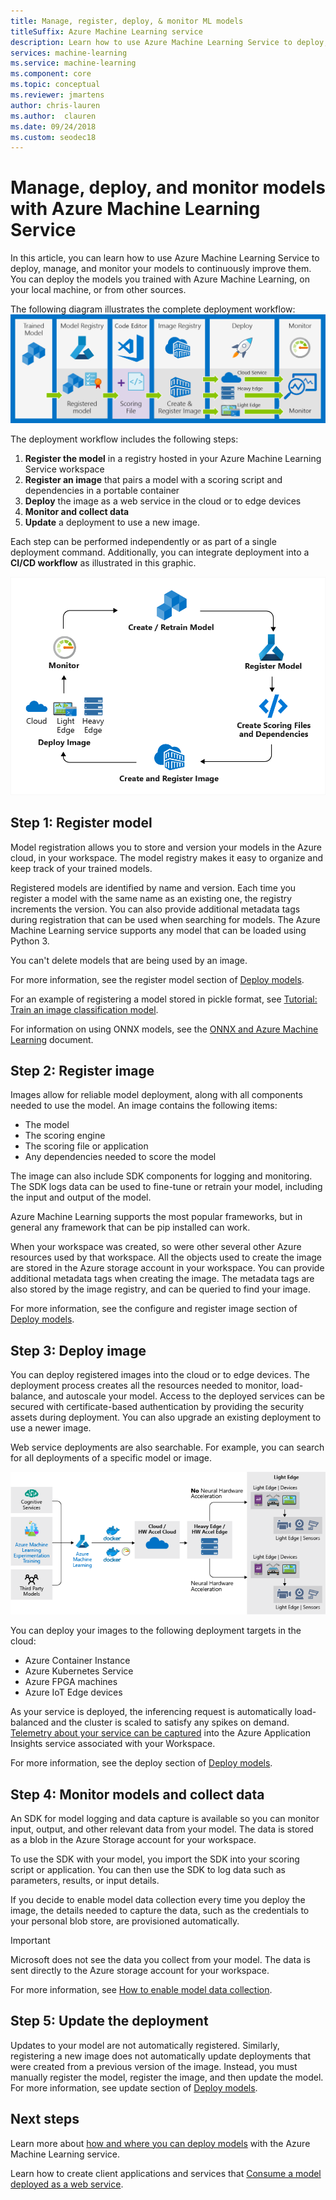 ```yaml
---
title: Manage, register, deploy, & monitor ML models
titleSuffix: Azure Machine Learning service
description: Learn how to use Azure Machine Learning Service to deploy, manage, and monitor your models to continuously improve them. You can deploy the models you trained with Azure Machine Learning Service, on your local machine, or from other sources.  
services: machine-learning
ms.service: machine-learning
ms.component: core
ms.topic: conceptual
ms.reviewer: jmartens
author: chris-lauren
ms.author:  clauren
ms.date: 09/24/2018
ms.custom: seodec18
---
```


# Manage, deploy, and monitor models with Azure Machine Learning Service

In this article, you can learn how to use Azure Machine Learning Service to deploy, manage, and monitor your models to continuously improve them. You can deploy the models you trained with Azure Machine Learning, on your local machine, or from other sources. 

The following diagram illustrates the complete deployment workflow:
[ ![Deployment workflow for Azure Machine Learning](media/concept-model-management-and-deployment/deployment-pipeline.png) ](media/concept-model-management-and-deployment/deployment-pipeline.png#lightbox)

The deployment workflow includes the following steps:
1. **Register the model** in a registry hosted in your Azure Machine Learning Service workspace
1. **Register an image** that pairs a model with a scoring script and dependencies in a portable container 
1. **Deploy** the image as a web service in the cloud or to edge devices
1. **Monitor and collect data**
1. **Update** a deployment to use a new image.

Each step can be performed independently or as part of a single deployment command. Additionally, you can integrate deployment into a **CI/CD workflow** as illustrated in this graphic.

[ !['Azure Machine Learning continuous integration/continuous deployment (CI/CD) cycle'](media/concept-model-management-and-deployment/model-ci-cd.png) ](media/concept-model-management-and-deployment/model-ci-cd.png#lightbox)

## Step 1: Register model

Model registration allows you to store and version your models in the Azure cloud, in your workspace. The model registry makes it easy to organize and keep track of your trained models.
 
Registered models are identified by name and version. Each time you register a model with the same name as an existing one, the registry increments the version. You can also provide additional metadata tags during registration that can be used when searching for models. The Azure Machine Learning service supports any model that can be loaded using Python 3. 

You can't delete models that are being used by an image.

For more information, see the register model section of [Deploy models](how-to-deploy-and-where.md#registermodel).

For an example of registering a model stored in pickle format, see [Tutorial: Train an image classification model](tutorial-deploy-models-with-aml.md).

For information on using ONNX models, see the [ONNX and Azure Machine Learning](how-to-build-deploy-onnx.md) document.

## Step 2: Register image

Images allow for reliable model deployment, along with all components needed to use the model. An image contains the following items:

* The model
* The scoring engine
* The scoring file or application
* Any dependencies needed to score the model

The image can also include SDK components for logging and monitoring. The SDK logs data can be used to fine-tune or retrain your model, including the input and output of the model.

Azure Machine Learning supports the most popular frameworks, but in general any framework that can be pip installed can work.

When your workspace was created, so were other several other Azure resources used by that workspace.
All the objects used to create the image are stored in the Azure storage account in your workspace. You can provide additional metadata tags when creating the image. The metadata tags are also stored by the image registry, and can be queried to find your image.

For more information, see the configure and register image section of [Deploy models](how-to-deploy-and-where.md#configureimage).

## Step 3: Deploy image

You can deploy registered images into the cloud or to edge devices. The deployment process creates all the resources needed to monitor, load-balance, and autoscale your model. Access to the deployed services can be secured with certificate-based authentication by providing the security assets during deployment. You can also upgrade an existing deployment to use a newer image.

Web service deployments are also searchable. For example, you can search for all deployments of a specific model or image.

[ ![Inferencing targets](media/concept-model-management-and-deployment/inferencing-targets.png) ](media/concept-model-management-and-deployment/inferencing-targets.png#lightbox)

You can deploy your images to the following deployment targets in the cloud:

* Azure Container Instance
* Azure Kubernetes Service
* Azure FPGA machines
* Azure IoT Edge devices

As your service is deployed, the inferencing request is automatically load-balanced and the cluster is scaled to satisfy any spikes on demand. [Telemetry about your service can be captured](how-to-enable-app-insights.md) into the Azure Application Insights service associated with your Workspace.

For more information, see the deploy section of [Deploy models](how-to-deploy-and-where.md#deploy).

## Step 4: Monitor models and collect data

An SDK for model logging and data capture is available so you can monitor input, output, and other relevant data from your model. The data is stored as a blob in the Azure Storage account for your workspace.

To use the SDK with your model, you import the SDK into your scoring script or application. You can then use the SDK to log data such as parameters, results, or input details.

If you decide to enable model data collection every time you deploy the image, the details needed to capture the data, such as the credentials to your personal blob store, are provisioned automatically.

> [!Important]
> Microsoft does not see the data you collect from your model. The data is sent directly to the Azure storage account for your workspace.

For more information, see [How to enable model data collection](how-to-enable-data-collection.md).

## Step 5: Update the deployment

Updates to your model are not automatically registered. Similarly, registering a new image does not automatically update deployments that were created from a previous version of the image. Instead, you must manually register the model, register the image, and then update the model. For more information, see update section of [Deploy models](how-to-deploy-and-where.md#update).

## Next steps

Learn more about [how and where you can deploy models](how-to-deploy-and-where.md) with the Azure Machine Learning service.

Learn how to create client applications and services that [Consume a model deployed as a web service](how-to-consume-web-service.md).
